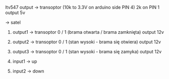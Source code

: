 ltv547
output -> transoptor (10k to 3.3V on arduino side PIN 4) 2k on PIN 1 output 5v

-> satel
1. output1 -> transoptor 0 / 1 (brama otwarta / brama zamknięta) output 12v
2. output2 -> transoptor 0 / 1 (stan wysoki - brama się otwiera) output 12v
3. output3 -> transoptor 0 / 1 (stan wysoki - brama się zamyka) output 12v

4. input1 -> up 
5. input2 -> down 
